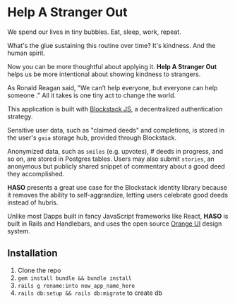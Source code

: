 # Help A Stranger Out

We spend our lives in tiny bubbles. Eat, sleep, work, repeat.

What's the glue sustaining this routine over time? It's kindness. And the human spirit.

Now you can be more thoughtful about applying it. **Help A Stranger Out** helps us be more intentional about showing kindness to strangers.

As Ronald Reagan said, "We can’t help everyone, but everyone can help someone ." All it takes is one tiny act to change the world.

This application is built with [Blockstack JS](https://github.com/blockstack/blockstack.js/), a decentralized authentication strategy.

Sensitive user data, such as "claimed deeds" and completions, is stored in the user's `gaia` storage hub, provided through Blockstack.

Anonymized data, such as `smiles` (e.g. upvotes), # deeds in progress, and so on, are stored in Postgres tables. Users may also submit `stories`, an anonymous but publicly shared snippet of commentary about a good deed they accomplished.

**HASO** presents a great use case for the Blockstack identity library because it removes the ability to self-aggrandize, letting users celebrate good deeds instead of hubris.

Unlike most Dapps built in fancy JavaScript frameworks like React, **HASO** is built in Rails and Handlebars, and uses the open source [Orange UI](https://orangecss.com) design system.

## Installation
1. Clone the repo
2. `gem install bundle && bundle install`
3. `rails g rename:into new_app_name_here`
4. `rails db:setup && rails db:migrate` to create db
